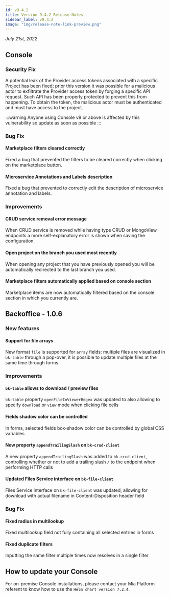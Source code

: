 ```yaml
---
id: v9.4.2
title: Version 9.4.2 Release Notes
sidebar_label: v9.4.2
image: "img/release-note-link-preview.png"
---
```


_July 21st, 2022_

## Console

### Security Fix

A potential leak of the Provider access tokens associated with a specific Project has been fixed; prior this version it was possible for a malicious actor to exfiltrate the Provider access token by forging a specific API request. Such API has been properly protected to prevent this from happening.
To obtain the token, the malicious actor must be authenticated and must have access to the project.

:::warning
Anyone using Console v9 or above is affected by this vulnerability so update as soon as possible
:::

### Bug Fix

#### Marketplace filters cleared correctly

Fixed a bug that prevented the filters to be cleared correctly when clicking on the marketplace button.

#### Microservice Annotations and Labels description

Fixed a bug that prevented to correctly edit the description of microservice annotation and labels.

### Improvements

#### CRUD service removal error message

When CRUD service is removed while having type CRUD or MongoView endpoints a more self-explanatory error is shown when saving the configuration.

#### Open project on the branch you used most recently

When opening any project that you have previously opened you will be automatically redirected to the last branch you used.

#### Marketplace filters automatically applied based on console section

Marketplace items are now automatically filtered based on the console section in which you currently are.

## Backoffice - 1.0.6

### New features

#### Support for file arrays

New format `file` is supported for `array` fields: multiple files are visualized in `bk-table` through a pop-over, it is possible to update multiple files at the same time through forms.

### Improvements

#### `bk-table` allows to download / preview files

`bk-table` property `openFileInViewerRegex` was updated to also allowing to specify `download` or `view` mode when clicking file cells

#### Fields shadow color can be controlled

In forms, selected fields box-shadow color can be controlled by global CSS variables

#### New property `appendTrailingSlash` on `bk-crud-client`

A new property `appendTrailingSlash` was added to `bk-crud-client`, controlling whether or not to add a trailing slash `/` to the endpoint when performing HTTP calls

#### Updated Files Service interface on `bk-file-client`

Files Service interface on `bk-file-client` was updated, allowing for download with actual filename in Content-Disposition header field

### Bug Fix

#### Fixed radius in multilookup

Fixed multilookup field not fully containing all selected entries in forms

#### Fixed duplicate filters

Inputting the same filter multiple times now resolves in a single filter

## How to update your Console

For on-premise Console installations, please contact your Mia Platform referent to know how to use the `Helm chart version 7.2.4`.
